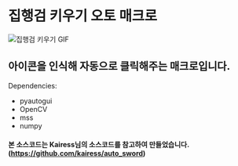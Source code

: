 # 집행검 키우기 오토 매크로

![집행검 키우기 GIF](https://user-images.githubusercontent.com/18099627/104838803-8e777e80-5900-11eb-9d85-f15b83fbbda5.gif)

## 아이콘을 인식해 자동으로 클릭해주는 매크로입니다.

Dependencies:
- pyautogui
- OpenCV
- mss
- numpy

#### 본 소스코드는 Kairess님의 소스코드를 참고하여 만들었습니다. (https://github.com/kairess/auto_sword)
